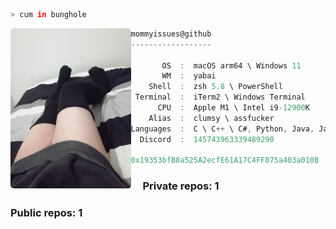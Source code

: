 ```zsh
> cum in bunghole
```

<img align="left" src="https://github.com/mommyissues/mommyissues/blob/main/assets/image.png" alt="logo" width="192.5"/> 

```csharp
mommyissues@github
------------------

       OS  :  macOS arm64 \ Windows 11
       WM  :  yabai
    Shell  :  zsh 5.8 \ PowerShell
 Terminal  :  iTerm2 \ Windows Terminal
      CPU  :  Apple M1 \ Intel i9-12900K
    Alias  :  clumsy \ assfucker
Languages  :  C \ C++ \ C#, Python, Java, Javascript, PHP, CSS \ SCSS \ SASS
  Discord  :  145743963339489290
  
0x19353bfB8a525A2ecfE61A17C4FF075a403a010B
```

### <img src="https://github.com/mommyissues/mommyissues/blob/main/assets/lock.svg" width=15 /> <b>Private repos:</b> 1

### <b>Public repos:</b> 1
